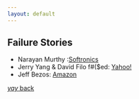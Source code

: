 ```yaml
---
layout: default
---
```


## Failure Stories

* Narayan Murthy :[Softronics](https://yourstory.com/2021/01/infosys-founder-narayana-murthy-warns-entrepreneur/amp)
* Jerry Yang & David Filo f#($ed: [Yahoo!](https://m.economictimes.com/news/international/business/what-sank-yahoo-blame-its-nice-guy-founders-jerry-yang-and-david-filo/articleshow/53383676.cms)
* Jeff Bezos: [Amazon](https://fortune.com/2014/12/02/amazon-ceo-jeff-bezos-failure/amp/)

[_yay_ back](https://srterm.github.io/srt/blog.html)
